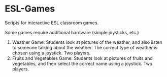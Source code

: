 # ESL-Games
Scripts for interactive ESL classroom games.

Some games require additional hardware (simple joysticks, etc.)

1. Weather Game: Students look at pictures of the weather, and also listen to someone talking about the weather. The correct type of weather is chosen using a joystick. Two players.
2. Fruits and Vegetables Game: Students look at pictures of fruits and vegetables, and then select the correct name using a joystick. Two players.
